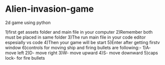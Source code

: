 # Alien-invasion-game
2d game using python

1)first get assets folder and main file in your computer
2)Remember both must be placed in same folder
3)The run main file in your code editor espesially vs code 
4)Then your game will be start
5)Enter after getting firstv window
6)controls for moving ship and firing bullets are following:-  1)A- move left  2)D- move right 3)W- move upward  4)S- move downward  5)caps lock- for fire bullets
